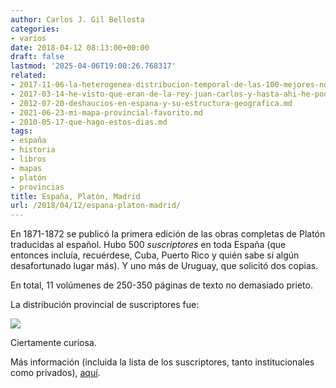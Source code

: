 ```yaml
---
author: Carlos J. Gil Bellosta
categories:
- varios
date: 2018-04-12 08:13:00+00:00
draft: false
lastmod: '2025-04-06T19:00:26.768317'
related:
- 2017-11-06-la-heterogenea-distribucion-temporal-de-las-100-mejores-novelas-segun-le-monde.md
- 2017-03-14-he-visto-que-eran-de-la-rey-juan-carlos-y-hasta-ahi-he-podido-leer.md
- 2012-07-20-deshaucios-en-espana-y-su-estructura-geografica.md
- 2021-06-23-mi-mapa-provincial-favorito.md
- 2010-05-17-que-hago-estos-dias.md
tags:
- españa
- historia
- libros
- mapas
- platón
- provincias
title: España, Platón, Madrid
url: /2018/04/12/espana-platon-madrid/
---
```


En 1871-1872 se publicó la primera edición de las obras completas de Platón traducidas al español. Hubo 500 _suscriptores_ en toda España (que entonces incluía, recuérdese, Cuba, Puerto Rico y quién sabe si algún desafortunado lugar más). Y uno más de Uruguay, que solicitó dos copias.

En total, 11 volúmenes de 250-350 páginas de texto no demasiado prieto.

La distribución provincial de suscriptores fue:

![](/wp-uploads/2018/04/platon_provincias.png#center)

Ciertamente curiosa.

Más información (incluida la lista de los suscriptores, tanto institucionales como privados), [aquí](http://www.filosofia.org/ave/001/a165.htm#mapa).